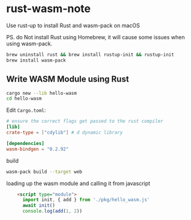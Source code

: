 # rust-wasm-note

Use rust-up to install Rust and wasm-pack on macOS

PS. do Not install Rust using Homebrew, it will cause some issues when using wasm-pack.

```bash
brew uninstall rust && brew install rustup-init && rustup-init
brew install wasm-pack
```

## Write WASM Module using Rust

```bash
cargo new --lib hello-wasm
cd hello-wasm
```

Edit `Cargo.toml`:

```toml
# ensure the correct flags get passed to the rust compiler
[lib]
crate-type = ["cdylib"] # d dynamic library

[dependencies]
wasm-bindgen = "0.2.92"
```


build

```bash
wasm-pack build --target web
```

loading up the wasm module and calling it from javascript

```html
    <script type="module">
      import init, { add } from './pkg/hello_wasm.js'
      await init()
      console.log(add(1, 2))
```
